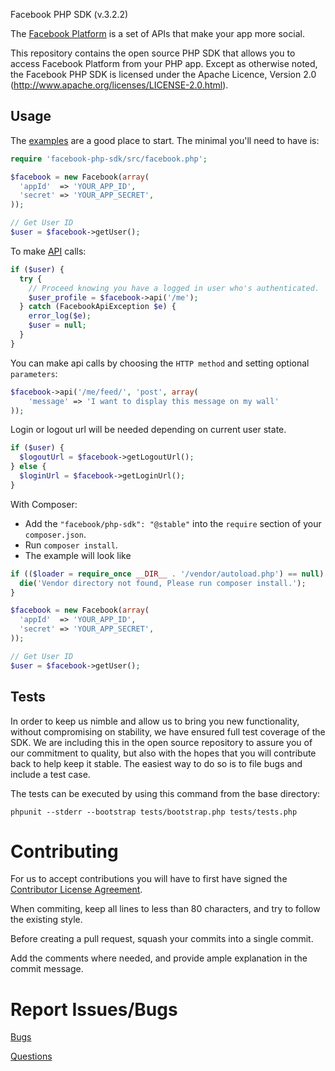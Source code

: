 Facebook PHP SDK (v.3.2.2)

The [Facebook Platform](http://developers.facebook.com/) is
a set of APIs that make your app more social.

This repository contains the open source PHP SDK that allows you to
access Facebook Platform from your PHP app. Except as otherwise noted,
the Facebook PHP SDK is licensed under the Apache Licence, Version 2.0
(http://www.apache.org/licenses/LICENSE-2.0.html).


Usage
-----

The [examples][examples] are a good place to start. The minimal you'll need to
have is:
```php
require 'facebook-php-sdk/src/facebook.php';

$facebook = new Facebook(array(
  'appId'  => 'YOUR_APP_ID',
  'secret' => 'YOUR_APP_SECRET',
));

// Get User ID
$user = $facebook->getUser();
```

To make [API][API] calls:
```php
if ($user) {
  try {
    // Proceed knowing you have a logged in user who's authenticated.
    $user_profile = $facebook->api('/me');
  } catch (FacebookApiException $e) {
    error_log($e);
    $user = null;
  }
}
```

You can make api calls by choosing the `HTTP method` and setting optional `parameters`:
```php
$facebook->api('/me/feed/', 'post', array(
	'message' => 'I want to display this message on my wall'
));
```


Login or logout url will be needed depending on current user state.
```php
if ($user) {
  $logoutUrl = $facebook->getLogoutUrl();
} else {
  $loginUrl = $facebook->getLoginUrl();
}
```

With Composer:

- Add the `"facebook/php-sdk": "@stable"` into the `require` section of your `composer.json`.
- Run `composer install`.
- The example will look like

```php
if (($loader = require_once __DIR__ . '/vendor/autoload.php') == null)  {
  die('Vendor directory not found, Please run composer install.');
}

$facebook = new Facebook(array(
  'appId'  => 'YOUR_APP_ID',
  'secret' => 'YOUR_APP_SECRET',
));

// Get User ID
$user = $facebook->getUser();
```

[examples]: /examples/example.php
[API]: http://developers.facebook.com/docs/api

Tests
-----

In order to keep us nimble and allow us to bring you new functionality, without
compromising on stability, we have ensured full test coverage of the SDK.
We are including this in the open source repository to assure you of our
commitment to quality, but also with the hopes that you will contribute back to
help keep it stable. The easiest way to do so is to file bugs and include a
test case.

The tests can be executed by using this command from the base directory:

    phpunit --stderr --bootstrap tests/bootstrap.php tests/tests.php


Contributing
===========
For us to accept contributions you will have to first have signed the
[Contributor License Agreement](https://developers.facebook.com/opensource/cla).

When commiting, keep all lines to less than 80 characters, and try to
follow the existing style.

Before creating a pull request, squash your commits into a single commit.

Add the comments where needed, and provide ample explanation in the
commit message.


Report Issues/Bugs
===============
[Bugs](https://developers.facebook.com/bugs)

[Questions](http://facebook.stackoverflow.com)
